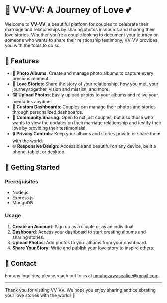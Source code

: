 # 💍 VV-VV: A Journey of Love 💕

Welcome to **VV-VV**, a beautiful platform for couples to celebrate their marriage and relationships by sharing photos in albums and sharing their love stories. Whether you're a couple looking to document your journey or someone who wants to share their relationship testimony, VV-VV provides you with the tools to do so.

## 🌟 Features

- 📸 **Photo Albums**: Create and manage photo albums to capture every precious moment.
- 📝 **Love Stories**: Share the story of your relationship, how you met, your journey together, vision and mission, and more.
- 🖼️ **Upload Photos**: Easily upload photos to your albums and relive your memories anytime.
- 🎨 **Custom Dashboards**: Couples can manage their photos and stories through personalized dashboards.
- 👫 **Community Sharing**: Open to not just couples, but also those who wants to view the updates on their marriage relationship and testify their love by providing their testimonials!
- 🔒 **Privacy Controls**: Keep your albums and stories private or share them with the world.
- 🌐 **Responsive Design**: Accessible and beautiful on any device, be it a phone, tablet, or desktop.

## 🚀 Getting Started

### Prerequisites

- Node.js
- Express.js
- MongoDB

### Usage

1. **Create an Account**: Sign up as a couple or as an individual.
2. **Dashboard**: Access your dashboard to start creating albums and sharing stories.
3. **Upload Photos**: Add photos to your albums from your dashboard.
4. **Share Your Story**: Write and publish your love story to inspire others.


## 📧 Contact

For any inquiries, please reach out to us at [umuhozawasealice@gmail.com](mailto:umuhozawasealice@gmail.com).

---

Thank you for visiting VV-VV. We hope you enjoy sharing and celebrating your love stories with the world! 💞
